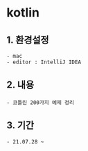 # kotlin

## 1. 환경설정
    - mac
    - editor : IntelliJ IDEA
        
## 2. 내용
    - 코틀린 200가지 예제 정리

    
## 3. 기간
    - 21.07.28 ~ 
